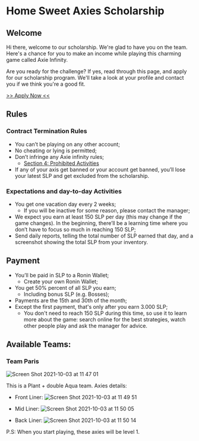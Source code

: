 # Home Sweet Axies Scholarship


## Welcome
Hi there, welcome to our scholarship. We're glad to have you on the team. Here's a chance for you to make an income while playing this charming game called Axie Infinity.

Are you ready for the challenge? If yes, read through this page, and apply for our scholarship program. We'll take a look at your profile and contact you if we think you're a good fit.

[\>\> Apply Now <<](#)

## Rules

### Contract Termination Rules
- You can’t be playing on any other account;
- No cheating or lying is permitted;
- Don’t infringe any Axie infinity rules;
  - [Section 4: Prohibited Activities](https://axieinfinity.com/terms/)
- If any of your axis get banned or your account get banned, you’ll lose your latest SLP and get excluded from the scholarship.

### Expectations and day-to-day Activities
- You get one vacation day every 2 weeks;
  - If you will be inactive for some reason, please contact the manager;
- We expect you earn at least 150 SLP per day (this may change if the game changes). In the beginning, there’ll be a learning time where you don’t have to focus so much in reaching 150 SLP;
- Send daily reports, telling the total number of SLP earned that day, and a screenshot showing the total SLP from your inventory.

## Payment
- You’ll be paid in SLP to a Ronin Wallet;
  - Create your own Ronin Wallet;
- You get 50% percent of all SLP you earn;
  - Including bonus SLP (e.g. Bosses);
- Payments are the 15th and 30th of the month;
- Except the first payment, that's only after you earn 3.000 SLP;
  - You don't need to reach 150 SLP during this time, so use it to learn more about the game: search online for the best strategies, watch other people play and ask the manager for advice.

## Available Teams:

### Team Paris

![Screen Shot 2021-10-03 at 11 47 01](https://user-images.githubusercontent.com/1504544/135750289-75d9b5d6-052f-49cb-8d96-60d5ae51a5a7.png)

This is a Plant + double Aqua team. Axies details:

- Front Liner:
![Screen Shot 2021-10-03 at 11 49 51](https://user-images.githubusercontent.com/1504544/135750423-3e9bb2eb-e8e8-4ac3-b79a-e18afe74c06e.png)

- Mid Liner:
 ![Screen Shot 2021-10-03 at 11 50 05](https://user-images.githubusercontent.com/1504544/135750432-b512b536-32e0-40aa-8822-25eb3a691503.png)

- Back Liner:
 ![Screen Shot 2021-10-03 at 11 50 14](https://user-images.githubusercontent.com/1504544/135750441-b1024e4c-1bbf-41da-b241-6ede0e609817.png)


P.S: When you start playing, these axies will be level 1.

